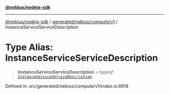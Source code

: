 [**@nebius/nodejs-sdk**](../../../../../README.md)

***

[@nebius/nodejs-sdk](../../../../../README.md) / [generated/nebius/compute/v1](../README.md) / InstanceServiceServiceDescription

# Type Alias: InstanceServiceServiceDescription

> **InstanceServiceServiceDescription** = *typeof* [`InstanceServiceServiceDescription`](../variables/InstanceServiceServiceDescription.md)

Defined in: src/generated/nebius/compute/v1/index.ts:6918
